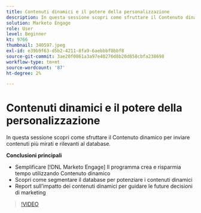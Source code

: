 ```yaml
---
title: Contenuti dinamici e il potere della personalizzazione
description: In questa sessione scopri come sfruttare il Contenuto dinamico per inviare contenuti più mirati e rilevanti al database.
solution: Marketo Engage
role: User
level: Beginner
kt: 9766
thumbnail: 340597.jpeg
exl-id: e39b9f63-d5b2-4211-8fa9-6aebbbf8bbf8
source-git-commit: 3ae20f0861a3a97e40276d8b20d858cbfa238698
workflow-type: tm+mt
source-wordcount: '87'
ht-degree: 2%

---
```


# Contenuti dinamici e il potere della personalizzazione

In questa sessione scopri come sfruttare il Contenuto dinamico per inviare contenuti più mirati e rilevanti al database.

**Conclusioni principali**

* Semplificare [!DNL Marketo Engage] Il programma crea e risparmia tempo utilizzando Contenuto dinamico
* Scopri come segmentare il database per potenziare i contenuti dinamici
* Report sull’impatto dei contenuti dinamici per guidare le future decisioni di marketing

>[!VIDEO](https://video.tv.adobe.com/v/340597/?quality=12&learn=on)
